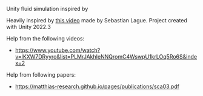 Unity fluid simulation inspired by 

Heavily inspired by [this video](https://youtu.be/rSKMYc1CQHE?si=KNw_i1sN2_CWEmzA) made by Sebastian Lague.
Project created with Unity 2022.3

Help from the following videos:
* https://www.youtube.com/watch?v=lKXW7DRyyro&list=PLMrJAkhIeNNQromC4WswpU1krLOq5Ro6S&index=2

Help from following papers:
* https://matthias-research.github.io/pages/publications/sca03.pdf

